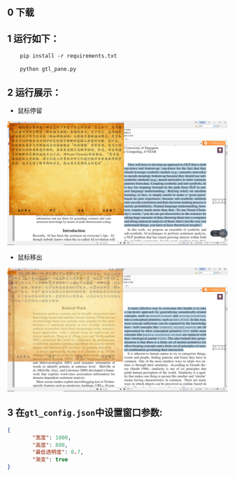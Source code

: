 ## 0 下载
## 1 运行如下：

```
    pip install -r requirements.txt
```

```
    python gtl_pane.py
```

## 2 运行展示：
 - 鼠标停留

![image](resource/images_md/hover.png)
- 鼠标移出

![image](resource/images_md/unhover.png)
## 3 在``gtl_config.json``中设置窗口参数:

```json
{
        "宽度": 1000,
        "高度": 800,
        "最低透明度": 0.7,
        "渐变": true
}
```






    